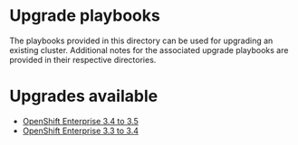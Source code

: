 # Upgrade playbooks
The playbooks provided in this directory can be used for upgrading an existing
cluster. Additional notes for the associated upgrade playbooks are
provided in their respective directories.

# Upgrades available
- [OpenShift Enterprise 3.4 to 3.5](v3_5/README.md)
- [OpenShift Enterprise 3.3 to 3.4](v3_4/README.md)
